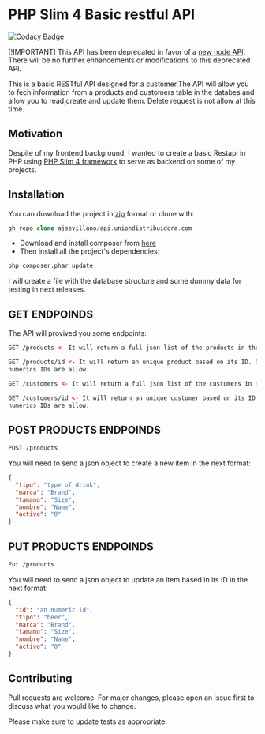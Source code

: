 # PHP Slim 4 Basic restful API

[![Codacy Badge](https://app.codacy.com/project/badge/Grade/f6fe2d1c42334960bcc3bf7c3b0ccea8)](https://www.codacy.com/gh/ajsevillano/api.uniondistribuidora.com/dashboard?utm_source=github.com&utm_medium=referral&utm_content=ajsevillano/api.uniondistribuidora.com&utm_campaign=Badge_Grade)

[!IMPORTANT]
This API has been deprecated in favor of a [new node API](https://github.com/ajsevillano/Api-union-distribuidora-v2). There will be no further enhancements or modifications to this deprecated API.

This is a basic RESTful API designed for a customer.The API will allow you to fech information from a products and customers table in the databes and allow you to read,create and update them. Delete request is not allow at this time.

## Motivation

Despite of my frontend background, I wanted to create a basic Restapi in PHP using [PHP Slim 4 framework](http://www.slimframework.com/) to serve as backend on some of my projects.

## Installation

You can download the project in [zip](https://github.com/ajsevillano/api.uniondistribuidora.com/archive/main.zip) format or clone with:

```php
gh repo clone ajsevillano/api.uniondistribuidora.com
```

-  Download and install composer from [here](https://getcomposer.org/download/)
-  Then install all the project's dependencies:

```bash
php composer.phar update
```

I will create a file with the database structure and some dummy data for testing in next releases.

## GET ENDPOINDS

The API will provived you some endpoints:

```html
GET /products <- It will return a full json list of the products in the DB.
```

```html
GET /products/id <- It will return an unique product based on its ID. Only
numerics IDs are allow.
```

```html
GET /customers <- It will return a full json list of the customers in the DB.
```

```html
GET /customers/id <- It will return an unique customer based on its ID. Only
numerics IDs are allow.
```

## POST PRODUCTS ENDPOINDS

```html
POST /products
```

You will need to send a json object to create a new item in the next format:

```json
{
  "tipo": "type of drink",
  "marca": "Brand",
  "tamano": "Size",
  "nombre": "Name",
  "activo": "0"
}
```

## PUT PRODUCTS ENDPOINDS

```html
Put /products
```

You will need to send a json object to update an item based in its ID in the next format:

```json
{
  "id": "an numeric id",
  "tipo": "beer",
  "marca": "Brand",
  "tamano": "Size",
  "nombre": "Name",
  "activo": "0"
}
```

## Contributing

Pull requests are welcome. For major changes, please open an issue first to discuss what you would like to change.

Please make sure to update tests as appropriate.
